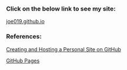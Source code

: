 ### Click on the below link to see my site:
[joe019.github.io](https://joe019.github.io/)

### References:
[Creating and Hosting a Personal Site on GitHub](http://jmcglone.com/guides/github-pages/)

[GitHub Pages](https://pages.github.com/)

